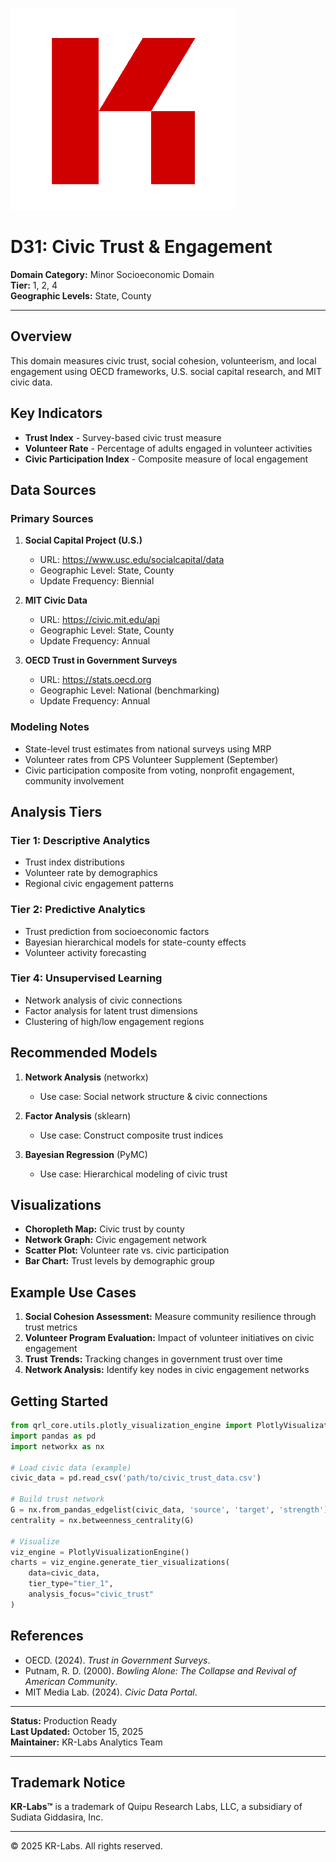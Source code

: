 ![KR-Labs](../../../assets/images/KRLabs_WebLogo.png)

# D31: Civic Trust & Engagement

**Domain Category:** Minor Socioeconomic Domain  
**Tier:** 1, 2, 4  
**Geographic Levels:** State, County

---

## Overview

This domain measures civic trust, social cohesion, volunteerism, and local engagement using OECD frameworks, U.S. social capital research, and MIT civic data.

## Key Indicators

- **Trust Index** - Survey-based civic trust measure
- **Volunteer Rate** - Percentage of adults engaged in volunteer activities
- **Civic Participation Index** - Composite measure of local engagement

## Data Sources

### Primary Sources
1. **Social Capital Project (U.S.)**
   - URL: https://www.usc.edu/socialcapital/data
   - Geographic Level: State, County
   - Update Frequency: Biennial

2. **MIT Civic Data**
   - URL: https://civic.mit.edu/api
   - Geographic Level: State, County
   - Update Frequency: Annual

3. **OECD Trust in Government Surveys**
   - URL: https://stats.oecd.org
   - Geographic Level: National (benchmarking)
   - Update Frequency: Annual

### Modeling Notes
- State-level trust estimates from national surveys using MRP
- Volunteer rates from CPS Volunteer Supplement (September)
- Civic participation composite from voting, nonprofit engagement, community involvement

## Analysis Tiers

### Tier 1: Descriptive Analytics
- Trust index distributions
- Volunteer rate by demographics
- Regional civic engagement patterns

### Tier 2: Predictive Analytics
- Trust prediction from socioeconomic factors
- Bayesian hierarchical models for state-county effects
- Volunteer activity forecasting

### Tier 4: Unsupervised Learning
- Network analysis of civic connections
- Factor analysis for latent trust dimensions
- Clustering of high/low engagement regions

## Recommended Models

1. **Network Analysis** (networkx)
   - Use case: Social network structure & civic connections

2. **Factor Analysis** (sklearn)
   - Use case: Construct composite trust indices

3. **Bayesian Regression** (PyMC)
   - Use case: Hierarchical modeling of civic trust

## Visualizations

- **Choropleth Map:** Civic trust by county
- **Network Graph:** Civic engagement network
- **Scatter Plot:** Volunteer rate vs. civic participation
- **Bar Chart:** Trust levels by demographic group

## Example Use Cases

1. **Social Cohesion Assessment:** Measure community resilience through trust metrics
2. **Volunteer Program Evaluation:** Impact of volunteer initiatives on civic engagement
3. **Trust Trends:** Tracking changes in government trust over time
4. **Network Analysis:** Identify key nodes in civic engagement networks

## Getting Started

```python
from qrl_core.utils.plotly_visualization_engine import PlotlyVisualizationEngine
import pandas as pd
import networkx as nx

# Load civic data (example)
civic_data = pd.read_csv('path/to/civic_trust_data.csv')

# Build trust network
G = nx.from_pandas_edgelist(civic_data, 'source', 'target', 'strength')
centrality = nx.betweenness_centrality(G)

# Visualize
viz_engine = PlotlyVisualizationEngine()
charts = viz_engine.generate_tier_visualizations(
    data=civic_data,
    tier_type="tier_1",
    analysis_focus="civic_trust"
)
```

## References

- OECD. (2024). *Trust in Government Surveys*.
- Putnam, R. D. (2000). *Bowling Alone: The Collapse and Revival of American Community*.
- MIT Media Lab. (2024). *Civic Data Portal*.

---

**Status:** Production Ready  
**Last Updated:** October 15, 2025  
**Maintainer:** KR-Labs Analytics Team

---

## Trademark Notice

**KR-Labs™** is a trademark of Quipu Research Labs, LLC, a subsidiary of Sudiata Giddasira, Inc.

---

© 2025 KR-Labs. All rights reserved.
